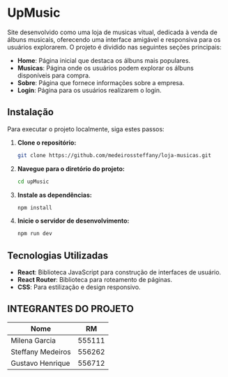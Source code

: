 # UpMusic

Site desenvolvido como uma loja de musicas vitual, dedicada à venda de álbuns musicais, oferecendo uma interface amigável e responsiva para os usuários explorarem. O projeto é dividido nas seguintes seções principais:

- **Home**: Página inicial que destaca os álbuns mais populares.
- **Musicas**: Página onde os usuários podem explorar os álbuns disponíveis para compra.
- **Sobre**: Página que fornece informações sobre a empresa.
- **Login**: Página para os usuários realizarem o login.

## Instalação

Para executar o projeto localmente, siga estes passos:

1. **Clone o repositório:**

    ```bash
    git clone https://github.com/medeirossteffany/loja-musicas.git
    ```

2. **Navegue para o diretório do projeto:**

    ```bash
    cd upMusic
    ```

3. **Instale as dependências:**

    ```bash
    npm install
    ```

4. **Inicie o servidor de desenvolvimento:**

    ```bash
    npm run dev
    ```

## Tecnologias Utilizadas

- **React**: Biblioteca JavaScript para construção de interfaces de usuário.
- **React Router**: Biblioteca para roteamento de páginas.
- **CSS**: Para estilização e design responsivo.

## INTEGRANTES DO PROJETO

| Nome              | RM        |
|-------------------|-----------|
| Milena Garcia      | 555111    |
| Steffany Medeiros  | 556262    |
| Gustavo Henrique   | 556712    |

